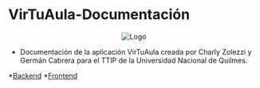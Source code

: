 # VirTuAula-Documentación
<p align="center">
   <img src="https://cdn.discordapp.com/attachments/828784442293485578/886246124103532584/unknown.png" alt="Logo"/>
</p>

* Documentación de la aplicación VirTuAula creada por Charly Zolezzi y Germán Cabrera para el TTIP de la Universidad Nacional de Quilmes.

*[Backend](https://github.com/zolezzi/VirTuAula)
*[Frontend](https://github.com/zolezzi/VirTuAula-ui)
